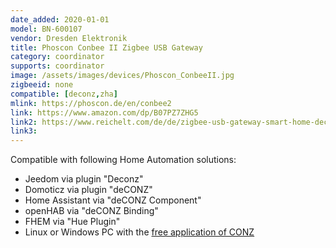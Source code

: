 ```yaml
---
date_added: 2020-01-01
model: BN-600107
vendor: Dresden Elektronik
title: Phoscon Conbee II Zigbee USB Gateway
category: coordinator
supports: coordinator
image: /assets/images/devices/Phoscon_ConbeeII.jpg
zigbeeid: none
compatible: [deconz,zha]
mlink: https://phoscon.de/en/conbee2
link: https://www.amazon.com/dp/B07PZ7ZHG5
link2: https://www.reichelt.com/de/de/zigbee-usb-gateway-smart-home-deconz-ii-p260151.html
link3: 
---
```

Compatible with following Home Automation solutions:
- Jeedom via plugin "Deconz"
- Domoticz via plugin "deCONZ"
- Home Assistant via "deCONZ Component"
- openHAB via "deCONZ Binding"
- FHEM via "Hue Plugin"
- Linux or Windows PC with the [free application of CONZ](https://phoscon.de/en/conbee2/install)